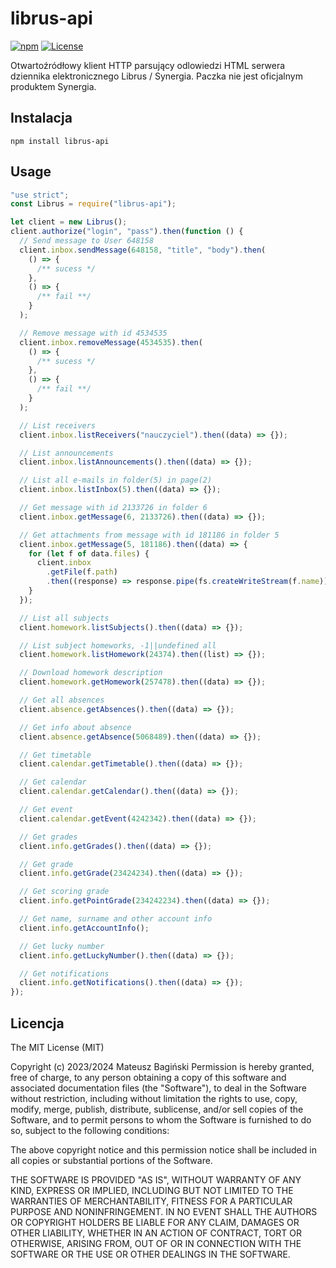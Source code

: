 # librus-api

[![npm](https://img.shields.io/npm/v/librus-api.svg?style=flat)](https://www.npmjs.com/package/librus-api)
[![License](https://img.shields.io/badge/license-MIT-green.svg?style=flat)](http://opensource.org/licenses/MIT)

Otwartoźródłowy klient HTTP parsujący odlowiedzi HTML serwera dziennika elektronicznego Librus / Synergia. Paczka nie jest oficjalnym produktem Synergia.  

## Instalacja

```
npm install librus-api
```

## Usage

```javascript
"use strict";
const Librus = require("librus-api");

let client = new Librus();
client.authorize("login", "pass").then(function () {
  // Send message to User 648158
  client.inbox.sendMessage(648158, "title", "body").then(
    () => {
      /** sucess */
    },
    () => {
      /** fail **/
    }
  );

  // Remove message with id 4534535
  client.inbox.removeMessage(4534535).then(
    () => {
      /** sucess */
    },
    () => {
      /** fail **/
    }
  );

  // List receivers
  client.inbox.listReceivers("nauczyciel").then((data) => {});

  // List announcements
  client.inbox.listAnnouncements().then((data) => {});

  // List all e-mails in folder(5) in page(2)
  client.inbox.listInbox(5).then((data) => {});

  // Get message with id 2133726 in folder 6
  client.inbox.getMessage(6, 2133726).then((data) => {});

  // Get attachments from message with id 181186 in folder 5
  client.inbox.getMessage(5, 181186).then((data) => {
    for (let f of data.files) {
      client.inbox
        .getFile(f.path)
        .then((response) => response.pipe(fs.createWriteStream(f.name)));
    }
  });

  // List all subjects
  client.homework.listSubjects().then((data) => {});

  // List subject homeworks, -1||undefined all
  client.homework.listHomework(24374).then((list) => {});

  // Download homework description
  client.homework.getHomework(257478).then((data) => {});

  // Get all absences
  client.absence.getAbsences().then((data) => {});

  // Get info about absence
  client.absence.getAbsence(5068489).then((data) => {});

  // Get timetable
  client.calendar.getTimetable().then((data) => {});

  // Get calendar
  client.calendar.getCalendar().then((data) => {});

  // Get event
  client.calendar.getEvent(4242342).then((data) => {});

  // Get grades
  client.info.getGrades().then((data) => {});

  // Get grade
  client.info.getGrade(23424234).then((data) => {});

  // Get scoring grade
  client.info.getPointGrade(234242234).then((data) => {});

  // Get name, surname and other account info
  client.info.getAccountInfo();

  // Get lucky number
  client.info.getLuckyNumber().then((data) => {});

  // Get notifications
  client.info.getNotifications().then((data) => {});
});
```

## Licencja

The MIT License (MIT)

Copyright (c) 2023/2024 Mateusz Bagiński
Permission is hereby granted, free of charge, to any person obtaining a copy of this software and associated documentation files (the "Software"), to deal in the Software without restriction, including without limitation the rights to use, copy, modify, merge, publish, distribute, sublicense, and/or sell copies of the Software, and to permit persons to whom the Software is furnished to do so, subject to the following conditions:

The above copyright notice and this permission notice shall be included in all copies or substantial portions of the Software.

THE SOFTWARE IS PROVIDED "AS IS", WITHOUT WARRANTY OF ANY KIND, EXPRESS OR IMPLIED, INCLUDING BUT NOT LIMITED TO THE WARRANTIES OF MERCHANTABILITY, FITNESS FOR A PARTICULAR PURPOSE AND NONINFRINGEMENT. IN NO EVENT SHALL THE AUTHORS OR COPYRIGHT HOLDERS BE LIABLE FOR ANY CLAIM, DAMAGES OR OTHER LIABILITY, WHETHER IN AN ACTION OF CONTRACT, TORT OR OTHERWISE, ARISING FROM, OUT OF OR IN CONNECTION WITH THE SOFTWARE OR THE USE OR OTHER DEALINGS IN THE SOFTWARE.
